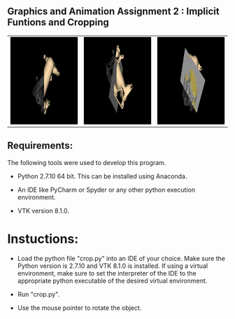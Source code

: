## Graphics and Animation Assignment 2 : Implicit Funtions and Cropping



|   |   |   |
|---|---|---|
| <img src="clip1.jpg" height='200' width='200'></img>  | <img src="clip2.jpg" height='200' width='200'></img>  | <img src="clip_plane_area.jpg" height='200' width='200'></img>  |


## Requirements:
The following tools were used to develop this program.

   + Python 2.7.10 64 bit. This can be installed using Anaconda.
    
   + An IDE like PyCharm or Spyder or any other python execution environment. 
    
   + VTK version 8.1.0.
    
    
# Instuctions:
   + Load the python file "crop.py" into an IDE of your choice. Make sure the Python version is 2.7.10 and VTK 8.1.0
    is installed. If using a virtual environment, make sure to set the interpreter of the IDE to the appropriate python executable of the desired virtual environment.
    
   + Run "crop.py".

   + Use the mouse pointer to rotate the object.  
